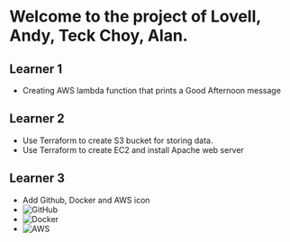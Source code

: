 # Welcome to the project of Lovell, Andy, Teck Choy, Alan.

## Learner 1
- Creating AWS lambda function that prints a Good Afternoon message

## Learner 2 
- Use Terraform to create S3 bucket for storing data.
- Use Terraform to create EC2 and install Apache web server 

## Learner 3
- Add Github, Docker and AWS icon
- ![GitHub](https://github.githubassets.com/assets/GitHub-Mark-ea2971cee799.png)
- ![Docker](https://www.docker.com/wp-content/uploads/2023/08/logo-dont-spacing.svg)
- ![AWS](https://img.icons8.com/?size=80&id=mHi46t5vguiz&format=png) 
